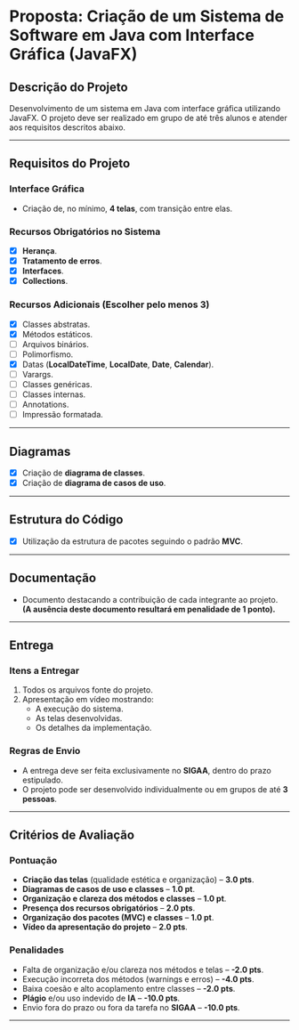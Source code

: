 # Proposta: Criação de um Sistema de Software em Java com Interface Gráfica (JavaFX)

## **Descrição do Projeto**

Desenvolvimento de um sistema em Java com interface gráfica utilizando JavaFX. O projeto deve ser realizado em grupo de até três alunos e atender aos requisitos descritos abaixo.

---

## **Requisitos do Projeto**

### **Interface Gráfica**

- Criação de, no mínimo, **4 telas**, com transição entre elas.

### **Recursos Obrigatórios no Sistema**

- [x] **Herança**.
- [x] **Tratamento de erros**.
- [x] **Interfaces**.
- [x] **Collections**.

### **Recursos Adicionais (Escolher pelo menos 3)**

- [x] Classes abstratas.
- [x] Métodos estáticos.
- [ ] Arquivos binários.
- [ ] Polimorfismo.
- [x] Datas (**LocalDateTime**, **LocalDate**, **Date**, **Calendar**).
- [ ] Varargs.
- [ ] Classes genéricas.
- [ ] Classes internas.
- [ ] Annotations.
- [ ] Impressão formatada.

---

## **Diagramas**

- [x] Criação de **diagrama de classes**.
- [x] Criação de **diagrama de casos de uso**.

---

## **Estrutura do Código**

- [x] Utilização da estrutura de pacotes seguindo o padrão **MVC**.

---

## **Documentação**

- Documento destacando a contribuição de cada integrante ao projeto.  
  **(A ausência deste documento resultará em penalidade de 1 ponto).**

---

## **Entrega**

### **Itens a Entregar**

1. Todos os arquivos fonte do projeto.
2. Apresentação em vídeo mostrando:
   - A execução do sistema.
   - As telas desenvolvidas.
   - Os detalhes da implementação.

### **Regras de Envio**

- A entrega deve ser feita exclusivamente no **SIGAA**, dentro do prazo estipulado.
- O projeto pode ser desenvolvido individualmente ou em grupos de até **3 pessoas**.

---

## **Critérios de Avaliação**

### **Pontuação**

- **Criação das telas** (qualidade estética e organização) – **3.0 pts**.
- **Diagramas de casos de uso e classes** – **1.0 pt**.
- **Organização e clareza dos métodos e classes** – **1.0 pt**.
- **Presença dos recursos obrigatórios** – **2.0 pts**.
- **Organização dos pacotes (MVC) e classes** – **1.0 pt**.
- **Vídeo da apresentação do projeto** – **2.0 pts**.

### **Penalidades**

- Falta de organização e/ou clareza nos métodos e telas – **-2.0 pts**.
- Execução incorreta dos métodos (warnings e erros) – **-4.0 pts**.
- Baixa coesão e alto acoplamento entre classes – **-2.0 pts**.
- **Plágio** e/ou uso indevido de **IA** – **-10.0 pts**.
- Envio fora do prazo ou fora da tarefa no **SIGAA** – **-10.0 pts**.

---
